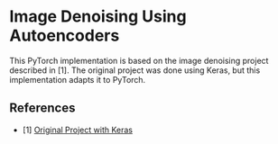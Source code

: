 # Image Denoising Using Autoencoders

This PyTorch implementation is based on the image denoising project described in [1]. The original project was done using Keras, but this implementation adapts it to PyTorch.

## References

- [1] [Original Project with Keras](https://www.analyticsvidhya.com/blog/2021/07/image-denoising-using-autoencoders-a-beginners-guide-to-deep-learning-project/)
